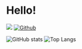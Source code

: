 # Hello!

![](https://visitor-badge.laobi.icu/badge?page_id=romeo1205.romeo1205)
[![Github](https://img.shields.io/github/followers/yuto-moriizumi?label=Follow&style=social)](https://github.com/romeo1205)

![GitHub stats](https://github-readme-stats.vercel.app/api?username=romeo1205&show_icons=true&theme=tokyonight)
![Top Langs](https://github-readme-stats.vercel.app/api/top-langs/?username=romeo1205&theme=tokyonight)


<!-- https://github.com/yuto-moriizumi/yuto-moriizumi/blob/main/README.md -->
